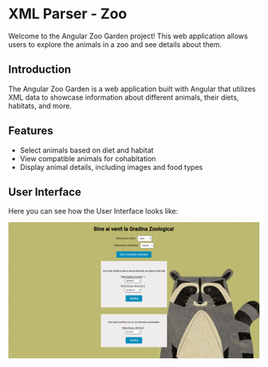 # XML Parser - Zoo

Welcome to the Angular Zoo Garden project! This web application allows users to explore the animals in a zoo and see details about them.

## Introduction

The Angular Zoo Garden is a web application built with Angular that utilizes XML data to showcase information about different animals, their diets, habitats, and more.

## Features

- Select animals based on diet and habitat
- View compatible animals for cohabitation
- Display animal details, including images and food types

## User Interface

Here you can see how the User Interface looks like:

![UI](./src/assets/ui.png)
